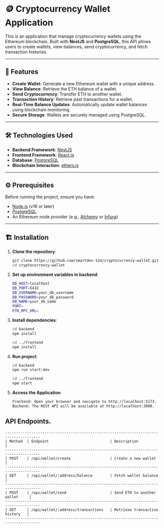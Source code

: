 # 🪙 Cryptocurrency Wallet Application

This is an application that manage cryptocurrency wallets using the Ethereum blockchain. Built with **NestJS** and **PostgreSQL**, this API allows users to create wallets, view balances, send cryptocurrency, and fetch transaction histories.

---

## 🚀 Features
- **Create Wallet**: Generate a new Ethereum wallet with a unique address.
- **View Balance**: Retrieve the ETH balance of a wallet.
- **Send Cryptocurrency**: Transfer ETH to another wallet.
- **Transaction History**: Retrieve past transactions for a wallet.
- **Real-Time Balance Updates**: Automatically update wallet balances using blockchain monitoring.
- **Secure Storage**: Wallets are securely managed using PostgreSQL.

---

## 🛠️ Technologies Used

- **Backend Framework**: [NestJS](https://nestjs.com/)
- **Frontend Framework**: [React.js]()
- **Database**: [PostgreSQL](https://www.postgresql.org/)
- **Blockchain Interaction**: [ethers.js](https://docs.ethers.io/)

---

## ⚙️ Prerequisites

Before running the project, ensure you have:

- [Node.js](https://nodejs.org/) (v16 or later)
- [PostgreSQL](https://www.postgresql.org/)
- An Ethereum node provider (e.g., [Alchemy](https://www.alchemy.com/) or [Infura](https://infura.io/))

---

## 🏗️ Installation

1. **Clone the repository**:
    ```bash
    git clone https://github.com/smartdev-124/cryptocurrency-wallet.git
    cd cryptocurrency-wallet
2. **Set up environment variables in backend**:
    ```bash
   DB_HOST=localhost
   DB_PORT=5432
   DB_USERNAME=your_db_username
   DB_PASSWORD=your_db_password
   DB_NAME=your_db_name
   PORT=
   ETH_RPC_URL=
3. **Install dependencies**:
    ```bash
    cd backend
    npm install

    cd ../frontend
    npm install
4. **Run project**:
    ```bash
    cd backend
    npm run start:dev

    cd ../frontend
    npm start
5. **Access the Application**
    ```bash
   Frontend: Open your browser and navigate to http://localhost:5173.
   Backend: The REST API will be available at http://localhost:3000.
## API Endpoints.
    --------------------------------------------------------------------------------------
    | Method  |	Endpoint	                        | Description                    |
    --------------------------------------------------------------------------------------
    | POST    |	/api/wallet/create                  | Create a new wallet            |
    --------------------------------------------------------------------------------------
    | GET     |	/api/wallet/:address/balance        | Fetch wallet balance           |
    --------------------------------------------------------------------------------------
    | POST    |	/api/wallet/send                    | Send ETH to another wallet     |
    --------------------------------------------------------------------------------------
    | GET     |	/api/wallet/:address/transactions   | Retrieve transaction history   |
    --------------------------------------------------------------------------------------